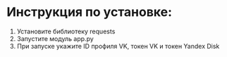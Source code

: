 # Инструкция по установке:
1. Установите библиотеку requests
1. Запустите модуль app.py
1. При запуске укажите ID профиля VK, токен VK и токен Yandex Disk
